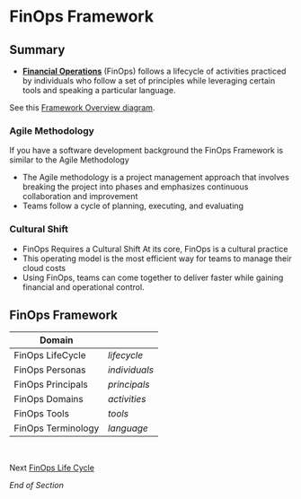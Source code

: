 # FinOps Framework

## Summary
* [**Financial Operations**](https://www.mindmeister.com/2757633339/01-finops-framework) (FinOps) follows a lifecycle of activities practiced by individuals who follow a set of principles while leveraging certain tools and speaking a particular language.

See this [Framework Overview diagram](https://www.finops.org/wp-content/uploads/2023/02/finops-framework-image_overview.png).

### Agile Methodology
If you have a software development background the FinOps Framework is similar to the Agile Methodology
* The Agile methodology is a project management approach that involves breaking the project into phases and emphasizes continuous collaboration and improvement
* Teams follow a cycle of planning, executing, and evaluating

### Cultural Shift
* FinOps Requires a Cultural Shift At its core, FinOps is a cultural practice
* This operating model is the most efficient way for teams to manage their cloud costs 
* Using FinOps, teams can come together to deliver faster while gaining financial and operational control.

## FinOps Framework

| Domain | | 
| --- | --- | 
| FinOps LifeCycle | *lifecycle* |
| FinOps Personas | *individuals* |
| FinOps Principals | *principals* | 
| FinOps Domains | *activities* |
| FinOps Tools | *tools* |
| FinOps Terminology | *language* |
<br>

Next [FinOps Life Cycle](https://github.com/jamesbuckett/finops-certified-practitioner/blob/main/02-finops-lifecycle.md)
<br>

*End of Section* 